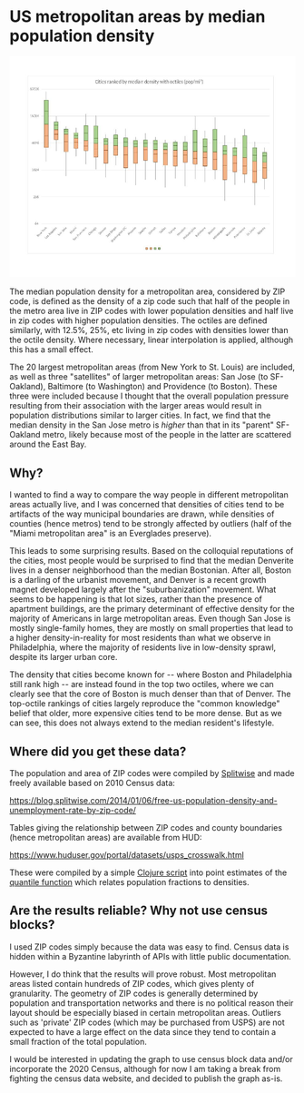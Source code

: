 # US metropolitan areas by median population density

![Graph of cities by median population density with octiles](https://raw.githubusercontent.com/scythe/mdqs/master/city_pdqs.jpg)

The median population density for a metropolitan area, considered by ZIP code, is defined as the density of a zip code
such that half of the people in the metro area live in ZIP codes with lower population densities and half live in zip codes
with higher population densities. The octiles are defined similarly, with 12.5%, 25%, etc living in zip codes with densities
lower than the octile density. Where necessary, linear interpolation is applied, although this has a small effect.

The 20 largest metropolitan areas (from New York to St. Louis) are included, as well as three "satellites" of larger 
metropolitan areas: San Jose (to SF-Oakland), Baltimore (to Washington) and Providence (to Boston). These three were included
because I thought that the overall population pressure resulting from their association with the larger areas would result in
population distributions similar to larger cities. In fact, we find that the median density in the San Jose metro is *higher*
than that in its "parent" SF-Oakland metro, likely because most of the people in the latter are scattered around the East Bay.


## Why?

I wanted to find a way to compare the way people in different metropolitan areas actually live, and I was concerned that
densities of cities tend to be artifacts of the way municipal boundaries are drawn, while densities of counties (hence metros)
tend to be strongly affected by outliers (half of the "Miami metropolitan area" is an Everglades preserve). 

This leads to some surprising results. Based on the colloquial reputations of the cities, most people would be surprised 
to find that the median Denverite lives in a denser
neighborhood than the median Bostonian. After all, Boston is a darling of the urbanist movement, and Denver is a recent growth
magnet developed largely after the "suburbanization" movement. 
What seems to be happening is that lot sizes, rather than the presence of apartment buildings,
are the primary determinant of effective density for the majority of Americans in large metropolitan areas. Even though San Jose
is mostly single-family homes, they are mostly on small properties that lead to a higher density-in-reality for most residents
than what we observe in Philadelphia, where the majority of residents live in low-density sprawl, despite its larger urban core.

The density that cities become known for -- where Boston and Philadelphia still rank high -- are instead found in the
top two octiles, where we can clearly see that the core of Boston is much denser than that of Denver. The top-octile rankings of
cities largely reproduce the "common knowledge" belief that older, more expensive cities tend to be more dense. But as we can
see, this does not always extend to the median resident's lifestyle.

## Where did you get these data?

The population and area of ZIP codes were compiled by [Splitwise](http://splitwise.com) and made freely available based on
2010 Census data:

https://blog.splitwise.com/2014/01/06/free-us-population-density-and-unemployment-rate-by-zip-code/

Tables giving the relationship between ZIP codes and county boundaries (hence metropolitan areas) are available from HUD:

https://www.huduser.gov/portal/datasets/usps_crosswalk.html

These were compiled by a simple [Clojure script](http://github.com/scythe/mdqs/blob/master/quantiles.clj) into point estimates of the [quantile function](http://en.wikipedia.org/wiki/Quantile_function) which relates population fractions to densities. 

## Are the results reliable? Why not use census blocks?

I used ZIP codes simply because the data was easy to find. Census data is hidden within a Byzantine labyrinth of APIs with
little public documentation.

However, I do think that the results will prove robust. Most metropolitan areas listed contain hundreds of ZIP codes, which
gives plenty of granularity. The geometry of ZIP codes is generally determined by population and transportation networks and
there is no political reason their layout should be especially biased in certain metropolitan areas. Outliers such as 
'private' ZIP codes (which may be purchased from USPS) are not expected to have a large effect on the data since they tend
to contain a small fraction of the total population.

I would be interested in updating the graph to use census block data and/or incorporate the 2020 Census, although for now
I am taking a break from fighting the census data website, and decided to publish the graph as-is.


